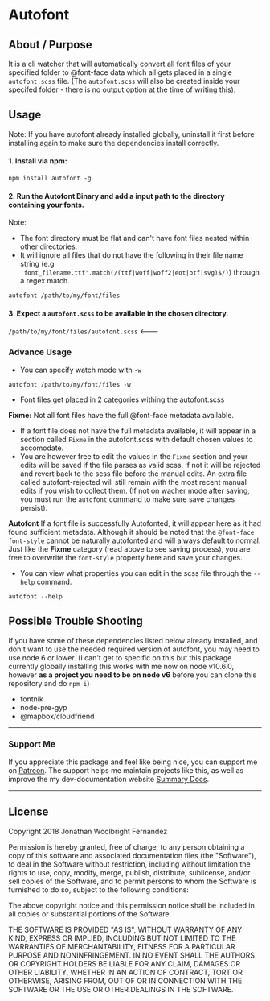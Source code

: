 # Autofont

## About / Purpose

It is a cli watcher that will automatically convert all font files of your specified folder to @font-face data which all gets placed in a single `autofont.scss` file. (The `autofont.scss` will also be created inside your specifed folder - there is no output option at the time of writing this).

## Usage

Note: If you have autofont already installed globally, uninstall it first before installing again to make sure the dependencies install correctly.

#### 1. Install via npm:

```
npm install autofont -g
```

#### 2. Run the Autofont Binary and add a input path to the directory containing your fonts. 

Note: 
- The font directory must be flat and can't have font files nested within other directories.
- It will ignore all files that do not have the following in their file name string (e.g `'font_filename.ttf'.match(/(ttf|woff|woff2|eot|otf|svg)$/)`) through a regex match.

```
autofont /path/to/my/font/files
```

#### 3. Expect a `autofont.scss` to be available in the chosen directory.

`/path/to/my/font/files/autofont.scss` <---



### Advance Usage
- You can specify watch mode with `-w`
```
autofont /path/to/my/font/files -w
```

- Font files get placed in 2 categories withing the autofont.scss

**Fixme:** Not all font files have the full @font-face metadata available.
- If a font file does not have the full metadata available, it will appear in a section called `Fixme` in the autofont.scss with default chosen values to accomodate.
- You are however free to edit the values in the `Fixme` section and your edits will be saved if the file parses as valid scss. If not it will be rejected and revert back to the scss file before the manual edits. An extra file called autofont-rejected will still remain with the most recent manual edits if you wish to collect them. (If not on wacher mode after saving, you must run the `autofont` command to make sure save changes persist).

**Autofont** If a font file is successfully Autofonted, it will appear here as it had found sufficient metadata. Although it should be noted that the `@font-face` `font-style` cannot be naturally autofonted and will always default to normal. Just like the **Fixme** category (read above to see saving process), you are free to overwrite the `font-style` property here and save your changes.

- You can view what properties you can edit in the scss file through the `--help` command.

```
autofont --help
```

## Possible Trouble Shooting
If you have some of these dependencies listed below already installed, and don't want to use the needed required version of autofont, you may need to use node 6 or lower. (I can't get to specific on this but this package currently globally installing this works with me now on node v10.6.0, however **as a project you need to be on node v6** before you can clone this repository and do `npm i`)

- fontnik
- node-pre-gyp
- @mapbox/cloudfriend

---

### Support Me

If you appreciate this package and feel like being nice, you can support me on [Patreon](https://www.patreon.com/bePatron?c=1376218&rid=2627828). The support helps me maintain projects like this, as well as improve the my dev-documentation website [Summary Docs](https://www.summarydocs.com).

---


## License

Copyright 2018 Jonathan Woolbright Fernandez

Permission is hereby granted, free of charge, to any person obtaining a copy of this software and associated documentation files (the "Software"), to deal in the Software without restriction, including without limitation the rights to use, copy, modify, merge, publish, distribute, sublicense, and/or sell copies of the Software, and to permit persons to whom the Software is furnished to do so, subject to the following conditions:

The above copyright notice and this permission notice shall be included in all copies or substantial portions of the Software.

THE SOFTWARE IS PROVIDED "AS IS", WITHOUT WARRANTY OF ANY KIND, EXPRESS OR IMPLIED, INCLUDING BUT NOT LIMITED TO THE WARRANTIES OF MERCHANTABILITY, FITNESS FOR A PARTICULAR PURPOSE AND NONINFRINGEMENT. IN NO EVENT SHALL THE AUTHORS OR COPYRIGHT HOLDERS BE LIABLE FOR ANY CLAIM, DAMAGES OR OTHER LIABILITY, WHETHER IN AN ACTION OF CONTRACT, TORT OR OTHERWISE, ARISING FROM, OUT OF OR IN CONNECTION WITH THE SOFTWARE OR THE USE OR OTHER DEALINGS IN THE SOFTWARE.




